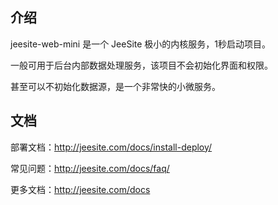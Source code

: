 ## 介绍

jeesite-web-mini 是一个 JeeSite 极小的内核服务，1秒启动项目。

一般可用于后台内部数据处理服务，该项目不会初始化界面和权限。

甚至可以不初始化数据源，是一个非常快的小微服务。

## 文档

部署文档：http://jeesite.com/docs/install-deploy/

常见问题：http://jeesite.com/docs/faq/

更多文档：http://jeesite.com/docs
